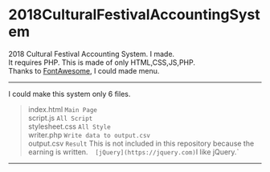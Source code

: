# 2018CulturalFestivalAccountingSystem
2018 Cultural Festival
Accounting System. I made.  
It requires PHP.
This is made of only HTML,CSS,JS,PHP.  
Thanks to [FontAwesome](https://fontawesome.com), I could made menu.  
- - -
I could make this system only 6 files.  
>index.html `Main Page`  
>script.js `All Script`  
>stylesheet.css `All Style`  
>writer.php `Write data to output.csv`  
>output.csv  `Result` This is not included in this repository because the earning is written.`  
>[jQuery](https://jquery.com) `I like jQuery.`  
- - -
